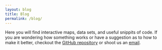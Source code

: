 ```yaml
---
layout: blog
title: Blog
permalink: /blog/
---
```


Here you will find interactive maps, data sets, and useful snippits of code. If you are wondering how something works or have a suggestion as to how to make it better, checkout the [GitHub repository](https://github.com/shepnathand/census-docs) or shoot us an [email](mailto:censusdocs@gmail.com).